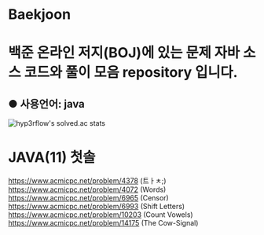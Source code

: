 # Baekjoon
백준 온라인 저지(BOJ)에 있는 문제 자바 소스 코드와 풀이 모음 repository 입니다.
=
● 사용언어: java
-
![hyp3rflow's solved.ac stats](https://github-readme-solvedac.hyp3rflow.vercel.app/api/?handle=lms0806)

# JAVA(11) 첫솔
https://www.acmicpc.net/problem/4378 (트ㅏㅊ;)
https://www.acmicpc.net/problem/4072 (Words)
https://www.acmicpc.net/problem/6965 (Censor)
https://www.acmicpc.net/problem/6993 (Shift Letters)
https://www.acmicpc.net/problem/10203 (Count Vowels)
https://www.acmicpc.net/problem/14175 (The Cow-Signal)
